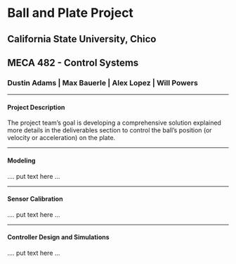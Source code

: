 <h1>Ball and Plate Project</h1>

<h2>California State University, Chico</h2>

<h2>MECA 482 - Control Systems</h2>

<h3>Dustin Adams | Max Bauerle | Alex Lopez | Will Powers</h3>

<hr>

<h4>Project Description</h4>
<p>The project team’s goal is developing a comprehensive solution explained more details in the deliverables section to control the ball’s position (or velocity or acceleration) on the plate.</p>

<hr>

<h4>Modeling</h4>
<p>.... put text here ...</p>

<hr>

<h4>Sensor Calibration</h4>
<p>.... put text here ...</p>

<hr>

<h4>Controller Design and Simulations</h4>
<p>.... put text here ...</p>

